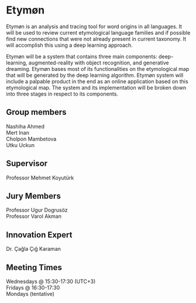 # Etymøn
Etymøn is an analysis and tracing tool for word origins in all languages. It will be used to review current etymological language families and if possible find new connections that were not already present in current taxonomy. It will accomplish this using a deep learning approach.

Etymøn will be a system that contains three main components: deep-learning, augmented-reality with object recognition, and generative dreaming. Etymøn bases most of its functionalities on the etymological map that will be generated by the deep learning algorithm. Etymøn system will include a palpable product in the end as an online application based on this etymological map. The system and its implementation will be broken down into three stages in respect to its components.

## Group members
Nashiha Ahmed\
Mert Inan\
Cholpon Mambetova\
Utku Uckun

## Supervisor
Professor Mehmet Koyutürk

## Jury Members
Professor Ugur Dogrusöz\
Professor Varol Akman

## Innovation Expert
Dr. Çağla Çığ Karaman

## Meeting Times
Wednesdays @ 15:30-17:30 (UTC+3)\
Fridays @ 16:30-17:30\
Mondays (tentative)
